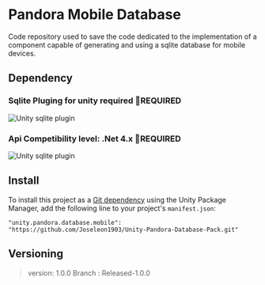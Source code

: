 # Pandora Mobile Database
Code repository used to save the code dedicated to the implementation of a component capable of generating and using a sqlite database for mobile devices.

## Dependency

### **Sqlite Pluging for unity required** &#x1F534;**REQUIRED** 
![Unity sqlite plugin ](https://ornithoptergames.com/content/images/2017/11/android-support-files.png)


### **Api Competibility level: .Net 4.x**  &#x1F534;**REQUIRED** 


![Unity sqlite plugin ](https://i.stack.imgur.com/NIzcx.png)

## Install
To install this project as a [Git dependency](https://docs.unity3d.com/Manual/upm-git.html) using the Unity Package Manager,
add the following line to your project's `manifest.json`:

```
"unity.pandora.database.mobile": "https://github.com/Joseleon1903/Unity-Pandora-Database-Pack.git"
```

## Versioning

> version: 1.0.0
> Branch : Released-1.0.0
